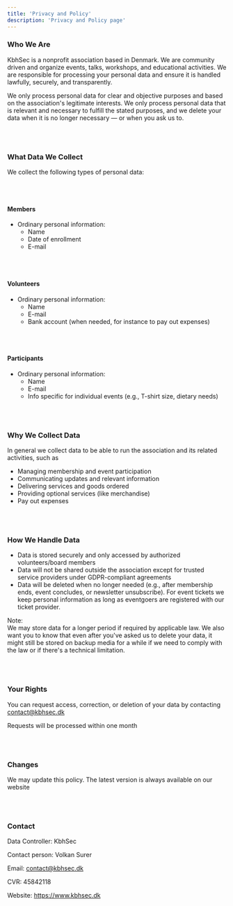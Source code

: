 ```yaml
---
title: 'Privacy and Policy'
description: 'Privacy and Policy page'
---
```


### **Who We Are**

KbhSec is a nonprofit association based in Denmark. We are community driven and organize events, talks, workshops, and educational activities. We are responsible for processing your personal data and ensure it is handled lawfully, securely, and transparently.

We only process personal data for clear and objective purposes and based on the association's legitimate interests. We only process personal data that is relevant and necessary to fulfill the stated purposes, and we delete your data when it is no longer necessary — or when you ask us to.

<br/><br/>

### **What Data We Collect**

We collect the following types of personal data:

<br/><br/>

#### Members

* Ordinary personal information:  
  * Name  
  * Date of enrollment  
  * E-mail

<br/><br/>

#### Volunteers

* Ordinary personal information:  
  * Name  
  * E-mail  
  * Bank account (when needed, for instance to pay out expenses)

<br/><br/>

#### Participants

* Ordinary personal information:  
  * Name  
  * E-mail  
  * Info specific for individual events (e.g., T-shirt size, dietary needs)

<br/><br/>

### **Why We Collect Data**

In general we collect data to be able to run the association and its related activities, such as

* Managing membership and event participation  
* Communicating updates and relevant information  
* Delivering services and goods ordered   
* Providing optional services (like merchandise)  
* Pay out expenses

<br/><br/>

### **How We Handle Data**

* Data is stored securely and only accessed by authorized volunteers/board members  
* Data will not be shared outside the association except for trusted service providers under GDPR-compliant agreements  
* Data will be deleted when no longer needed (e.g., after membership ends, event concludes, or newsletter unsubscribe). For event tickets we keep personal information as long as eventgoers are registered with our ticket provider.

Note:   
We may store data for a longer period if required by applicable law. We also want you to know that even after you've asked us to delete your data, it might still be stored on backup media for a while if we need to comply with the law or if there's a technical limitation.

<br/><br/>

### **Your Rights**

You can request access, correction, or deletion of your data by contacting contact@kbhsec.dk

Requests will be processed within one month

<br/><br/>

### **Changes**

We may update this policy. The latest version is always available on our website

<br/><br/>

### **Contact**

Data Controller: KbhSec

Contact person: Volkan Surer  

Email: contact@kbhsec.dk

CVR: 45842118

Website: https://www.kbhsec.dk

